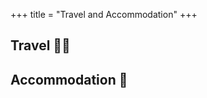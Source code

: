 +++
title = "Travel and Accommodation"
+++

## Travel 🚆🛬

## Accommodation 🏡

<!-- ## Reimbursement 💸 -->
